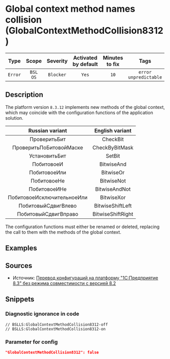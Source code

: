 # Global context method names collision (GlobalContextMethodCollision8312)

 |  Type   |        Scope        | Severity  | Activated<br>by default | Minutes<br>to fix |               Tags               |
 |:-------:|:-------------------:|:---------:|:-----------------------------:|:-----------------------:|:--------------------------------:|
 | `Error` | `BSL`<br>`OS` | `Blocker` |             `Yes`             |          `10`           | `error`<br>`unpredictable` | 

<!-- Блоки выше заполняются автоматически, не трогать -->
## Description
<!-- Описание диагностики заполняется вручную. Необходимо понятным языком описать смысл и схему работу -->

The platform version `8.3.12` implements new methods of the global context, which may coincide with the configuration functions of the application solution.

|      Russian variant       |  English variant  |
|:--------------------------:|:-----------------:|
|        ПроверитьБит        |     CheckBit      |
|  ПроверитьПоБитовойМаске   |  CheckByBitMask   |
|       УстановитьБит        |      SetBit       |
|         ПобитовоеИ         |    BitwiseAnd     |
|        ПобитовоеИли        |     BitwiseOr     |
|        ПобитовоеНе         |    BitwiseNot     |
|        ПобитовоеИНе        |   BitwiseAndNot   |
| ПобитовоеИсключительноеИли |    BitwiseXor     |
|    ПобитовыйСдвигВлево     | BitwiseShiftLeft  |
|    ПобитовыйСдвигВправо    | BitwiseShiftRight |

The configuration functions must either be renamed or deleted, replacing the call to them with the methods of the global context.

## Examples
<!-- В данном разделе приводятся примеры, на которые диагностика срабатывает, а также можно привести пример, как можно исправить ситуацию -->

## Sources
<!-- Необходимо указывать ссылки на все источники, из которых почерпнута информация для создания диагностики -->
<!-- Примеры источников

* Источник: [Стандарт: Тексты модулей](https://its.1c.ru/db/v8std#content:456:hdoc)
* Полезная информация: [Отказ от использования модальных окон](https://its.1c.ru/db/metod8dev#content:5272:hdoc)
* Источник: [Cognitive complexity, ver. 1.4](https://www.sonarsource.com/docs/CognitiveComplexity.pdf) -->

* Источник: [Перевод конфигураций на платформу "1С:Предприятие 8.3" без режима совместимости с версией 8.2](https://its.1c.ru/db/metod8dev#content:5293:hdoc:pereimenovaniya_metodov_i_svojstv)

## Snippets

<!-- Блоки ниже заполняются автоматически, не трогать -->
### Diagnostic ignorance in code

```bsl
// BSLLS:GlobalContextMethodCollision8312-off
// BSLLS:GlobalContextMethodCollision8312-on
```

### Parameter for config

```json
"GlobalContextMethodCollision8312": false
```
